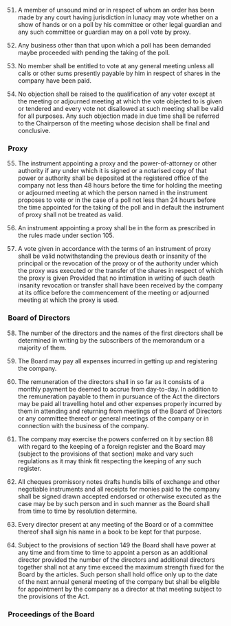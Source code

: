 51. A member of unsound mind or in respect of whom an order has been made by any court having jurisdiction in lunacy may vote whether on a show of hands or on a poll by his committee or other legal guardian and any such committee or guardian may on a poll vote by proxy.

52. Any business other than that upon which a poll has been demanded maybe proceeded with pending the taking of the poll.

53. No member shall be entitled to vote at any general meeting unless all calls or other sums presently payable by him in respect of shares in the company have been paid.

54. No objection shall be raised to the qualification of any voter except at the meeting or adjourned meeting at which the vote objected to is given or tendered and every vote not disallowed at such meeting shall be valid for all purposes. Any such objection made in due time shall be referred to the Chairperson of the meeting whose decision shall be final and conclusive.

### Proxy

55. The instrument appointing a proxy and the power-of-attorney or other authority if any under which it is signed or a notarised copy of that power or authority shall be deposited at the registered office of the company not less than 48 hours before the time for holding the meeting or adjourned meeting at which the person named in the instrument proposes to vote or in the case of a poll not less than 24 hours before the time appointed for the taking of the poll and in default the instrument of proxy shall not be treated as valid.

56. An instrument appointing a proxy shall be in the form as prescribed in the rules made under section 105.

57. A vote given in accordance with the terms of an instrument of proxy shall be valid notwithstanding the previous death or insanity of the principal or the revocation of the proxy or of the authority under which the proxy was executed or the transfer of the shares in respect of which the proxy is given Provided that no intimation in writing of such death insanity revocation or transfer shall have been received by the company at its office before the commencement of the meeting or adjourned meeting at which the proxy is used.

### Board of Directors

58. The number of the directors and the names of the first directors shall be determined in writing by the subscribers of the memorandum or a majority of them.

59. The Board may pay all expenses incurred in getting up and registering the company.

60. The remuneration of the directors shall in so far as it consists of a monthly payment be deemed to accrue from day-to-day. In addition to the remuneration payable to them in pursuance of the Act the directors may be paid all travelling hotel and other expenses properly incurred by them in attending and returning from meetings of the Board of Directors or any committee thereof or general meetings of the company or in connection with the business of the company.

61. The company may exercise the powers conferred on it by section 88 with regard to the keeping of a foreign register and the Board may (subject to the provisions of that section) make and vary such regulations as it may think fit respecting the keeping of any such register.

62. All cheques promissory notes drafts hundis bills of exchange and other negotiable instruments and all receipts for monies paid to the company shall be signed drawn accepted endorsed or otherwise executed as the case may be by such person and in such manner as the Board shall from time to time by resolution determine.

63. Every director present at any meeting of the Board or of a committee thereof shall sign his name in a book to be kept for that purpose.

64. Subject to the provisions of section 149 the Board shall have power at any time and from time to time to appoint a person as an additional director provided the number of the directors and additional directors together shall not at any time exceed the maximum strength fixed for the Board by the articles. Such person shall hold office only up to the date of the next annual general meeting of the company but shall be eligible for appointment by the company as a director at that meeting subject to the provisions of the Act.

### Proceedings of the Board
